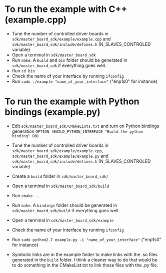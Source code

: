 # To run the example with C++ (example.cpp)

* Tune the number of controlled driver boards in `sdk/master_board_sdk/example/example.cpp` and `sdk/master_board_sdk/include/defines.h` (N_SLAVES_CONTROLED variable)
* Open a terminal in `sdk/master_board_sdk`
* Run `make`. A `build` and `bin` folder should be generated in `sdk/master_board_sdk` if everything goes well. 
* Run `cd bin`
* Check the name of your interface by running `ifconfig` 
* Run `sudo ./example "name_of_your_interface"` ("enp1s0" for instance)

# To run the example with Python bindings (example.py)

* Edit `sdk/master_board_sdk/CMakeLists.txt` and turn on Python bindings generation `OPTION (BUILD_PYTHON_INTERFACE "Build the python binding" ON)`
* Tune the number of controlled driver boards in `sdk/master_board_sdk/example/example.cpp`, `sdk/master_board_sdk/example/example.py` and `sdk/master_board_sdk/include/defines.h` (N_SLAVES_CONTROLED variable)
* Create a `build` folder in `sdk/master_board_sdk/`
* Open a terminal in `sdk/master_board_sdk/build`
* Run `cmake ..`
* Run `make`. A `bindings` folder should be generated in `sdk/master_board_sdk/build` if everything goes well.
* Open a terminal in `sdk/master_board_sdk/example`
* Check the name of your interface by running `ifconfig` 
* Run `sudo python2.7 example.py -i "name_of_your_interface"` ("enp1s0" for instance)

* Symbolic links are in the example folder to make links with the .so files generated in the `build` folder. I think a cleaner way to do that would be to do something in the CMakeList.txt to link those files with the .py file.